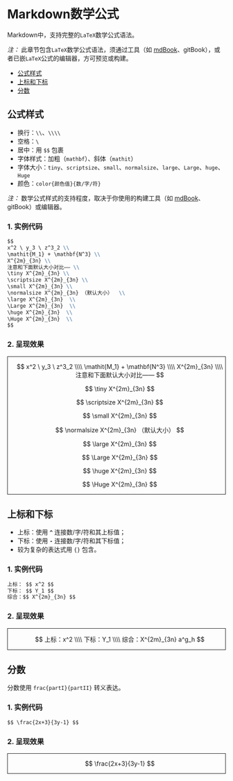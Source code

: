 # Markdown数学公式

Markdown中，支持完整的`LaTeX`数学公式语法。

*注：* 此章节包含`LaTeX`数学公式语法，须通过工具（如 [mdBook](https://mdbook.budshome.com)、gitBook），或者已嵌`LaTeX`公式的编辑器，方可预览或构建。

- [公式样式](#公式样式)
- [上标和下标](#上标和下标)
- [分数](#分数)

## 公式样式

- 换行：`\\`、`\\\\`
- 空格：`\`
- 居中：用 `$$` 包裹
- 字体样式：加粗（`mathbf`）、斜体（`mathit`）
- 字体大小：`tiny`、`scriptsize`、`small`、`normalsize`、`large`、`Large`、`huge`、`Huge`
- 颜色：`color{颜色值}{数/字/符}`

*注：* 数学公式样式的支持程度，取决于你使用的构建工具（如 [mdBook](https://mdbook.budshome.com)、gitBook）或编辑器。

### 1. 实例代码

``` Markdown
$$
x^2 \ y_3 \ z^3_2 \\
\mathit{M_1} + \mathbf{N^3} \\
X^{2m}_{3n} \\
注意和下面默认大小对比—— \\
\tiny X^{2m}_{3n} \\
\scriptsize X^{2m}_{3n} \\
\small X^{2m}_{3n} \\
\normalsize X^{2m}_{3n} （默认大小）  \\
\large X^{2m}_{3n}  \\
\Large X^{2m}_{3n}  \\
\huge X^{2m}_{3n}  \\
\Huge X^{2m}_{3n}  \\
$$
```

### 2. 呈现效果

<div style="border:1px solid;margin:0px;padding:0px 0px 0px 15px">

$$ 
x^2 \ y_3 \ z^3_2 \\\\
\mathit{M_1} + \mathbf{N^3} \\\\
X^{2m}_{3n} \\\\
注意和下面默认大小对比——
$$

$$ \tiny X^{2m}_{3n} $$

$$ \scriptsize X^{2m}_{3n} $$

$$ \small X^{2m}_{3n} $$

$$ \normalsize X^{2m}_{3n} （默认大小） $$

$$ \large X^{2m}_{3n} $$

$$ \Large X^{2m}_{3n} $$

$$ \huge X^{2m}_{3n} $$

$$ \Huge X^{2m}_{3n} $$

</div>

## 上标和下标

- 上标：使用 **`^`** 连接数/字/符和其上标值；
- 下标：使用 **`-`** 连接数/字/符和其下标值；
- 较为复杂的表达式用 `{}` 包含。

### 1. 实例代码

``` Markdown
上标： $$ x^2 $$
下标： $$ Y_1 $$
综合：$$ X^{2m}_{3n} $$
```

### 2. 呈现效果

<div style="border:1px solid;margin:0px;padding:0px 0px 0px 15px">

$$
上标：x^2 \\\\
下标：Y_1 \\\\
综合：X^{2m}_{3n} a^g_h
$$

</div>

## 分数

分数使用 `frac{partI}{partII}` 转义表达。

### 1. 实例代码

``` Markdown
$$ \frac{2x+3}{3y-1} $$
```

### 2. 呈现效果

<div style="border:1px solid;margin:0px;padding:0px 0px 0px 15px">

$$ \frac{2x+3}{3y-1} $$

</div>
